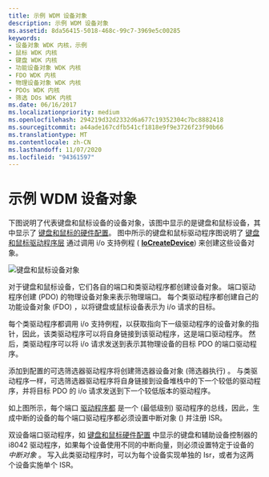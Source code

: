 ```yaml
---
title: 示例 WDM 设备对象
description: 示例 WDM 设备对象
ms.assetid: 8da56415-5018-468c-99c7-3969e5c00285
keywords:
- 设备对象 WDK 内核，示例
- 鼠标 WDK 内核
- 键盘 WDK 内核
- 功能设备对象 WDK 内核
- FDO WDK 内核
- 物理设备对象 WDK 内核
- PDOs WDK 内核
- 筛选 DOs WDK 内核
ms.date: 06/16/2017
ms.localizationpriority: medium
ms.openlocfilehash: 294219d32d2332d6a677c19352304c7bc8882418
ms.sourcegitcommit: a44ade167cdfb541cf1818e9f9e3726f23f90b66
ms.translationtype: MT
ms.contentlocale: zh-CN
ms.lasthandoff: 11/07/2020
ms.locfileid: "94361597"
---
```

# <a name="example-wdm-device-objects"></a>示例 WDM 设备对象





下图说明了代表键盘和鼠标设备的设备对象，该图中显示的是键盘和鼠标设备，其中显示了 [键盘和鼠标的硬件配置](sample-device-and-driver-configuration.md#keyboard-and-mouse-hardware-configurations)。 图中所示的键盘和鼠标驱动程序图说明了 [键盘和鼠标驱动程序层](sample-device-and-driver-configuration.md#keyboard-and-mouse-driver-layers) 通过调用 i/o 支持例程 ( [**IoCreateDevice**](/windows-hardware/drivers/ddi/wdm/nf-wdm-iocreatedevice)) 来创建这些设备对象。

![键盘和鼠标设备对象](images/2sampdos.png)

对于键盘和鼠标设备，它们各自的端口和类驱动程序都创建设备对象。 端口驱动程序创建 (PDO) 的物理设备对象来表示物理端口。 每个类驱动程序都创建自己的功能设备对象 (FDO) ，以将键盘或鼠标设备表示为 i/o 请求的目标。

每个类驱动程序都调用 i/o 支持例程，以获取指向下一级驱动程序的设备对象的指针，因此，该类驱动程序可以将自身链接到该驱动程序，这是端口驱动程序。 然后，类驱动程序可以将 i/o 请求发送到表示其物理设备的目标 PDO 的端口驱动程序。

添加到配置的可选筛选器驱动程序将创建筛选器设备对象 (筛选器执行) 。 与类驱动程序一样，可选筛选器驱动程序将自身链接到设备堆栈中的下一个较低的驱动程序，并将目标 PDO 的 i/o 请求发送到下一个较低版本的驱动程序。

如上图所示，每个端口 [驱动程序都](sample-device-and-driver-configuration.md#keyboard-and-mouse-driver-layers) 是一个 (最低级别) 驱动程序的总线，因此，生成中断的设备的每个端口驱动程序都必须设置中断对象 () 并注册 ISR。

双设备端口驱动程序，如 [键盘和鼠标硬件配置](sample-device-and-driver-configuration.md#keyboard-and-mouse-hardware-configurations) 中显示的键盘和辅助设备控制器的 i8042 驱动程序，如果每个设备使用不同的中断向量，则必须设置特定于设备的 *中断对象* 。 写入此类驱动程序时，可以为每个设备实现单独的 Isr，或者为这两个设备实施单个 ISR。

 

